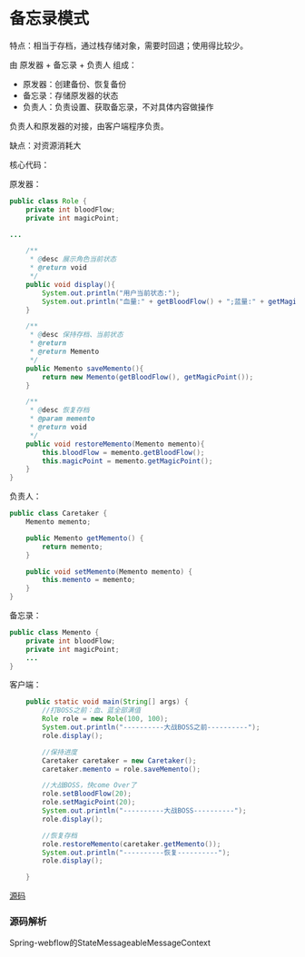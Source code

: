 # 备忘录模式    

特点：相当于存档，通过栈存储对象，需要时回退；使用得比较少。

由  原发器 + 备忘录 + 负责人 组成：

- 原发器：创建备份、恢复备份
- 备忘录：存储原发器的状态
- 负责人：负责设置、获取备忘录，不对具体内容做操作

负责人和原发器的对接，由客户端程序负责。

缺点：对资源消耗大

核心代码：

原发器：

```java
public class Role {
    private int bloodFlow;
    private int magicPoint;

...

    /**
     * @desc 展示角色当前状态
     * @return void
     */
    public void display(){
        System.out.println("用户当前状态:");
        System.out.println("血量:" + getBloodFlow() + ";蓝量:" + getMagicPoint());
    }

    /**
     * @desc 保持存档、当前状态
     * @return
     * @return Memento
     */
    public Memento saveMemento(){
        return new Memento(getBloodFlow(), getMagicPoint());
    }

    /**
     * @desc 恢复存档
     * @param memento
     * @return void
     */
    public void restoreMemento(Memento memento){
        this.bloodFlow = memento.getBloodFlow();
        this.magicPoint = memento.getMagicPoint();
    }
}
```

负责人：

```java
public class Caretaker {
    Memento memento;

    public Memento getMemento() {
        return memento;
    }

    public void setMemento(Memento memento) {
        this.memento = memento;
    }
}
```

备忘录：

```java
public class Memento {
    private int bloodFlow;
    private int magicPoint;
	...
}
```

客户端：

```java
    public static void main(String[] args) {
        //打BOSS之前：血、蓝全部满值
        Role role = new Role(100, 100);
        System.out.println("----------大战BOSS之前----------");
        role.display();

        //保持进度
        Caretaker caretaker = new Caretaker();
        caretaker.memento = role.saveMemento();

        //大战BOSS，快come Over了
        role.setBloodFlow(20);
        role.setMagicPoint(20);
        System.out.println("----------大战BOSS----------");
        role.display();

        //恢复存档
        role.restoreMemento(caretaker.getMemento());
        System.out.println("----------恢复----------");
        role.display();

    }
```

[源码](..\SourceCode\defign_pattern\src\main\java\com\geely\design\pattern\behavioral\memento)    

### 源码解析

Spring-webflow的StateMessageableMessageContext
